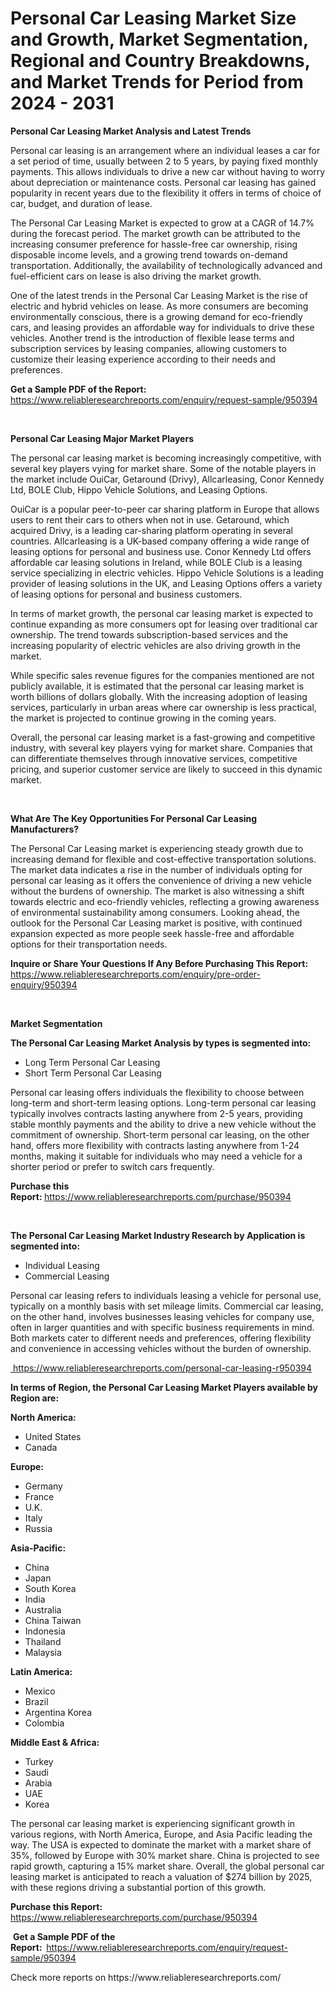 <p><h1>Personal Car Leasing Market Size and Growth, Market Segmentation, Regional and Country Breakdowns, and Market Trends for Period from 2024 -  2031</h1></p><p><strong>Personal Car Leasing Market Analysis and Latest Trends</strong></p>
<p><p>Personal car leasing is an arrangement where an individual leases a car for a set period of time, usually between 2 to 5 years, by paying fixed monthly payments. This allows individuals to drive a new car without having to worry about depreciation or maintenance costs. Personal car leasing has gained popularity in recent years due to the flexibility it offers in terms of choice of car, budget, and duration of lease.</p><p>The Personal Car Leasing Market is expected to grow at a CAGR of 14.7% during the forecast period. The market growth can be attributed to the increasing consumer preference for hassle-free car ownership, rising disposable income levels, and a growing trend towards on-demand transportation. Additionally, the availability of technologically advanced and fuel-efficient cars on lease is also driving the market growth.</p><p>One of the latest trends in the Personal Car Leasing Market is the rise of electric and hybrid vehicles on lease. As more consumers are becoming environmentally conscious, there is a growing demand for eco-friendly cars, and leasing provides an affordable way for individuals to drive these vehicles. Another trend is the introduction of flexible lease terms and subscription services by leasing companies, allowing customers to customize their leasing experience according to their needs and preferences.</p></p>
<p><strong>Get a Sample PDF of the Report:&nbsp;</strong> <a href="https://www.reliableresearchreports.com/enquiry/request-sample/950394">https://www.reliableresearchreports.com/enquiry/request-sample/950394</a></p>
<p>&nbsp;</p>
<p><strong>Personal Car Leasing Major Market Players</strong></p>
<p><p>The personal car leasing market is becoming increasingly competitive, with several key players vying for market share. Some of the notable players in the market include OuiCar, Getaround (Drivy), Allcarleasing, Conor Kennedy Ltd, BOLE Club, Hippo Vehicle Solutions, and Leasing Options.</p><p>OuiCar is a popular peer-to-peer car sharing platform in Europe that allows users to rent their cars to others when not in use. Getaround, which acquired Drivy, is a leading car-sharing platform operating in several countries. Allcarleasing is a UK-based company offering a wide range of leasing options for personal and business use. Conor Kennedy Ltd offers affordable car leasing solutions in Ireland, while BOLE Club is a leasing service specializing in electric vehicles. Hippo Vehicle Solutions is a leading provider of leasing solutions in the UK, and Leasing Options offers a variety of leasing options for personal and business customers.</p><p>In terms of market growth, the personal car leasing market is expected to continue expanding as more consumers opt for leasing over traditional car ownership. The trend towards subscription-based services and the increasing popularity of electric vehicles are also driving growth in the market.</p><p>While specific sales revenue figures for the companies mentioned are not publicly available, it is estimated that the personal car leasing market is worth billions of dollars globally. With the increasing adoption of leasing services, particularly in urban areas where car ownership is less practical, the market is projected to continue growing in the coming years.</p><p>Overall, the personal car leasing market is a fast-growing and competitive industry, with several key players vying for market share. Companies that can differentiate themselves through innovative services, competitive pricing, and superior customer service are likely to succeed in this dynamic market.</p></p>
<p>&nbsp;</p>
<p><strong>What Are The Key Opportunities For Personal Car Leasing Manufacturers?</strong></p>
<p><p>The Personal Car Leasing market is experiencing steady growth due to increasing demand for flexible and cost-effective transportation solutions. The market data indicates a rise in the number of individuals opting for personal car leasing as it offers the convenience of driving a new vehicle without the burdens of ownership. The market is also witnessing a shift towards electric and eco-friendly vehicles, reflecting a growing awareness of environmental sustainability among consumers. Looking ahead, the outlook for the Personal Car Leasing market is positive, with continued expansion expected as more people seek hassle-free and affordable options for their transportation needs.</p></p>
<p><strong>Inquire or Share Your Questions If Any Before Purchasing This Report:</strong> <a href="https://www.reliableresearchreports.com/enquiry/pre-order-enquiry/950394">https://www.reliableresearchreports.com/enquiry/pre-order-enquiry/950394</a></p>
<p>&nbsp;</p>
<p><strong>Market Segmentation</strong></p>
<p><strong>The Personal Car Leasing Market Analysis by types is segmented into:</strong></p>
<p><ul><li>Long Term Personal Car Leasing</li><li>Short Term Personal Car Leasing</li></ul></p>
<p><p>Personal car leasing offers individuals the flexibility to choose between long-term and short-term leasing options. Long-term personal car leasing typically involves contracts lasting anywhere from 2-5 years, providing stable monthly payments and the ability to drive a new vehicle without the commitment of ownership. Short-term personal car leasing, on the other hand, offers more flexibility with contracts lasting anywhere from 1-24 months, making it suitable for individuals who may need a vehicle for a shorter period or prefer to switch cars frequently.</p></p>
<p><strong>Purchase this Report:&nbsp;</strong><a href="https://www.reliableresearchreports.com/purchase/950394">https://www.reliableresearchreports.com/purchase/950394</a></p>
<p>&nbsp;</p>
<p><strong>The Personal Car Leasing Market Industry Research by Application is segmented into:</strong></p>
<p><ul><li>Individual Leasing</li><li>Commercial Leasing</li></ul></p>
<p><p>Personal car leasing refers to individuals leasing a vehicle for personal use, typically on a monthly basis with set mileage limits. Commercial car leasing, on the other hand, involves businesses leasing vehicles for company use, often in larger quantities and with specific business requirements in mind. Both markets cater to different needs and preferences, offering flexibility and convenience in accessing vehicles without the burden of ownership.</p></p>
<p><a href="https://www.reliableresearchreports.com/personal-car-leasing-r950394">&nbsp;https://www.reliableresearchreports.com/personal-car-leasing-r950394</a></p>
<p><strong>In terms of Region, the Personal Car Leasing Market Players available by Region are:</strong></p>
<p>
    <p> <strong> North America: </strong>
        <ul>
            <li>United States</li>
            <li>Canada</li>
        </ul>
        </p> 
    <p> <strong> Europe: </strong>
        <ul>
            <li>Germany</li>
            <li>France</li>
            <li>U.K.</li>
            <li>Italy</li>
            <li>Russia</li>
        </ul>
        </p> 
    <p> <strong> Asia-Pacific: </strong>
        <ul>
            <li>China</li>
            <li>Japan</li>
            <li>South Korea</li>
            <li>India</li>
            <li>Australia</li>
            <li>China Taiwan</li>
            <li>Indonesia</li>
            <li>Thailand</li>
            <li>Malaysia</li>
        </ul>
        </p> 
    <p> <strong> Latin America: </strong>
        <ul>
            <li>Mexico</li>
            <li>Brazil</li>
            <li>Argentina Korea</li>
            <li>Colombia</li>
        </ul>
        </p> 
    <p> <strong> Middle East & Africa: </strong>
        <ul>
            <li>Turkey</li>
            <li>Saudi</li>
            <li>Arabia</li>
            <li>UAE</li>
            <li>Korea</li>
        </ul>
    </p>
    </p>
<p><p>The personal car leasing market is experiencing significant growth in various regions, with North America, Europe, and Asia Pacific leading the way. The USA is expected to dominate the market with a market share of 35%, followed by Europe with 30% market share. China is projected to see rapid growth, capturing a 15% market share. Overall, the global personal car leasing market is anticipated to reach a valuation of $274 billion by 2025, with these regions driving a substantial portion of this growth.</p></p>
<p><strong>Purchase this Report: </strong><a href="https://www.reliableresearchreports.com/purchase/950394">https://www.reliableresearchreports.com/purchase/950394</a></p>
<p>&nbsp;<strong>Get a Sample PDF of the Report:&nbsp;&nbsp;</strong><a href="https://www.reliableresearchreports.com/enquiry/request-sample/950394">https://www.reliableresearchreports.com/enquiry/request-sample/950394</a></p>
<p><strong></strong></p>
<p>Check more reports on https://www.reliableresearchreports.com/</p>